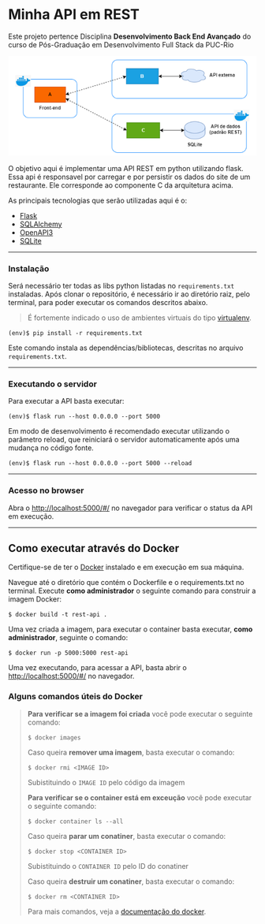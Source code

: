 # Minha API em REST

Este projeto pertence Disciplina **Desenvolvimento Back End Avançado** do curso de Pós-Graduação em Desenvolvimento Full Stack da PUC-Rio   

![alt text](image.png)

O objetivo aqui é implementar uma API REST em python utilizando flask. Essa api é responsavel por carregar e por persistir os dados do site de um restaurante. 
Ele corresponde ao componente C da arquitetura acima.

As principais tecnologias que serão utilizadas aqui é o:
 - [Flask](https://flask.palletsprojects.com/en/2.3.x/)
 - [SQLAlchemy](https://www.sqlalchemy.org/)
 - [OpenAPI3](https://swagger.io/specification/)
 - [SQLite](https://www.sqlite.org/index.html)

---
### Instalação


Será necessário ter todas as libs python listadas no `requirements.txt` instaladas.
Após clonar o repositório, é necessário ir ao diretório raiz, pelo terminal, para poder executar os comandos descritos abaixo.

> É fortemente indicado o uso de ambientes virtuais do tipo [virtualenv](https://virtualenv.pypa.io/en/latest/installation.html).

```
(env)$ pip install -r requirements.txt
```

Este comando instala as dependências/bibliotecas, descritas no arquivo `requirements.txt`.

---
### Executando o servidor


Para executar a API  basta executar:

```
(env)$ flask run --host 0.0.0.0 --port 5000
```

Em modo de desenvolvimento é recomendado executar utilizando o parâmetro reload, que reiniciará o servidor
automaticamente após uma mudança no código fonte. 

```
(env)$ flask run --host 0.0.0.0 --port 5000 --reload
```

---
### Acesso no browser

Abra o [http://localhost:5000/#/](http://localhost:5000/#/) no navegador para verificar o status da API em execução.

---
## Como executar através do Docker

Certifique-se de ter o [Docker](https://docs.docker.com/engine/install/) instalado e em execução em sua máquina.

Navegue até o diretório que contém o Dockerfile e o requirements.txt no terminal.
Execute **como administrador** o seguinte comando para construir a imagem Docker:

```
$ docker build -t rest-api .
```

Uma vez criada a imagem, para executar o container basta executar, **como administrador**, seguinte o comando:

```
$ docker run -p 5000:5000 rest-api
```

Uma vez executando, para acessar a API, basta abrir o [http://localhost:5000/#/](http://localhost:5000/#/) no navegador.



### Alguns comandos úteis do Docker

>**Para verificar se a imagem foi criada** você pode executar o seguinte comando:
>
>```
>$ docker images
>```
>
> Caso queira **remover uma imagem**, basta executar o comando:
>```
>$ docker rmi <IMAGE ID>
>```
>Subistituindo o `IMAGE ID` pelo código da imagem
>
>**Para verificar se o container está em exceução** você pode executar o seguinte comando:
>
>```
>$ docker container ls --all
>```
>
> Caso queira **parar um conatiner**, basta executar o comando:
>```
>$ docker stop <CONTAINER ID>
>```
>Subistituindo o `CONTAINER ID` pelo ID do conatiner
>
>
> Caso queira **destruir um conatiner**, basta executar o comando:
>```
>$ docker rm <CONTAINER ID>
>```
>Para mais comandos, veja a [documentação do docker](https://docs.docker.com/engine/reference/run/).